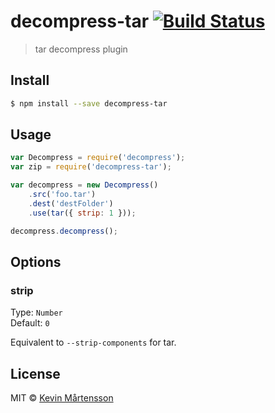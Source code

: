 # decompress-tar [![Build Status](https://travis-ci.org/kevva/decompress-tar.svg?branch=master)](https://travis-ci.org/kevva/decompress-tar)

> tar decompress plugin

## Install

```bash
$ npm install --save decompress-tar
```

## Usage

```js
var Decompress = require('decompress');
var zip = require('decompress-tar');

var decompress = new Decompress()
    .src('foo.tar')
    .dest('destFolder')
    .use(tar({ strip: 1 }));

decompress.decompress();
```

## Options

### strip

Type: `Number`  
Default: `0`

Equivalent to `--strip-components` for tar.

## License

MIT © [Kevin Mårtensson](https://github.com/kevva)
